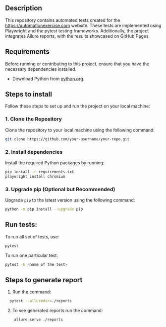 ## Description

This repository contains automated tests created for the https://automationexercise.com website. 
These tests are implemented using Playwright and the pytest testing frameworks. 
Additionally, the project integrates Allure reports, with the results showcased on GitHub Pages.

## Requirements
Before running or contributing to this project, ensure that you have the necessary dependencies installed.

- Download Python from [python.org](https://www.python.org/downloads/).

## Steps to install
Follow these steps to set up and run the project on your local machine:

### 1. Clone the Repository

Clone the repository to your local machine using the following command:

```bash
git clone https://github.com/your-username/your-repo.git
```

### 2. Install dependencies
Install the required Python packages by running:

```bash
pip install -r requirements.txt
playwright install chromium
```

### 3. Upgrade pip (Optional but Recommended)

Upgrade `pip` to the latest version using the following command:

```bash
python -m pip install --upgrade pip
```

## Run tests:
To run all set of tests, use:
```bash
pytest
```

To run one particular test:
```bash
pytest -k <name of the test>
```

## Steps to generate report
1. Run the command:
```bash
  pytest --alluredir=./reports
```

2. To see generated reports run the command:
```bash
    allure serve ./reports
``` 